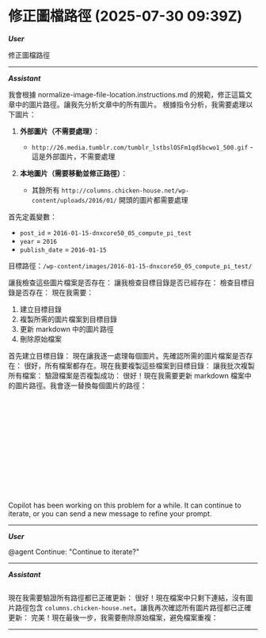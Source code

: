 <!-- Generated by SpecStory -->

# 修正圖檔路徑 (2025-07-30 09:39Z)

_**User**_

修正圖檔路徑

---

_**Assistant**_

我會根據 normalize-image-file-location.instructions.md 的規範，修正這篇文章中的圖片路徑。讓我先分析文章中的所有圖片。 根據指令分析，我需要處理以下圖片：

1. **外部圖片（不需要處理）**：
   - `http://26.media.tumblr.com/tumblr_lstbslOSFm1qd5bcwo1_500.gif` - 這是外部圖片，不需要處理

2. **本地圖片（需要移動並修正路徑）**：
   - 其餘所有 `http://columns.chicken-house.net/wp-content/uploads/2016/01/` 開頭的圖片都需要處理

首先定義變數：
- `post_id` = `2016-01-15-dnxcore50_05_compute_pi_test`
- `year` = `2016` 
- `publish_date` = `2016-01-15`

目標路徑：`/wp-content/images/2016-01-15-dnxcore50_05_compute_pi_test/`

讓我檢查這些圖片檔案是否存在： 讓我檢查目標目錄是否已經存在： 檢查目標目錄是否存在： 現在我需要：
1. 建立目標目錄
2. 複製所需的圖片檔案到目標目錄
3. 更新 markdown 中的圖片路徑
4. 刪除原始檔案

首先建立目標目錄： 現在讓我逐一處理每個圖片。先確認所需的圖片檔案是否存在： 很好，所有檔案都存在。現在我要複製這些檔案到目標目錄： 讓我批次複製所有檔案： 驗證檔案是否複製成功： 很好！現在我需要更新 markdown 檔案中的圖片路徑。我會逐一替換每個圖片的路徑： 
```

```

```

```

```

```

```

```

```

```

```

```

```

```

```

```

```

```

```

```

```

```

```

```

```

```

```

```

```

```
Copilot has been working on this problem for a while. It can continue to iterate, or you can send a new message to refine your prompt.

---

_**User**_

@agent Continue: "Continue to iterate?"

---

_**Assistant**_


```

```
現在我需要驗證所有路徑都已正確更新： 很好！現在檔案中只剩下連結，沒有圖片路徑包含 `columns.chicken-house.net`。讓我再次確認所有圖片路徑都已正確更新： 完美！現在最後一步，我需要刪除原始檔案，避免檔案重複： 

---

